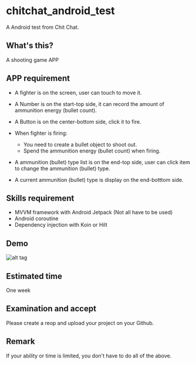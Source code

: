 # chitchat_android_test
A Android test from Chit Chat.

## What's this?
A shooting game APP

## APP requirement
- A fighter is on the screen, user can touch to move it.
- A Number is on the start-top side, it can record the amount of ammunition energy (bullet count).
- A Button is on the center-bottom side, click it to fire.
 - When fighter is firing:
   - You need to create a bullet object to shoot out.
   - Spend the ammunition energy (bullet count) when firing.

- A ammunition (bullet) type list is on the end-top side, user can click item to change the ammunition (bullet) type.
- A current ammunition (bullet) type is display on the end-botttom side.

## Skills requirement
- MVVM framework with Android Jetpack (Not all have to be used)
- Android coroutine
- Dependency injection with Koin or Hilt

## Demo
![alt tag](https://github.com/ChitChat-Luo-David/chitchat_android_test/blob/main/Fighter%20Demo.gif)

## Estimated time
One week

## Examination and accept
Please create a reop and upload your project on your Github. 

## Remark
If your ability or time is limited, you don't have to do all of the above.